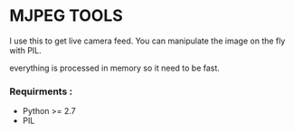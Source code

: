 MJPEG TOOLS
===========

I use this to get live camera feed.
You can manipulate the image on the fly with PIL.

everything is processed in memory so it need to be fast.

### Requirments :
- Python >= 2.7
- PIL
